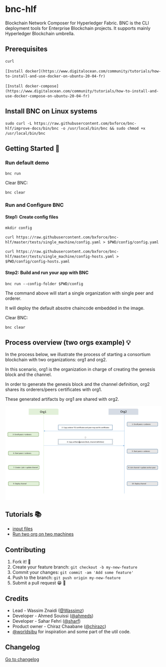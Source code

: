 
# bnc-hlf

Blockchain Network Composer for Hyperledger Fabric.
BNC is the CLI deployment tools for Enterprise Blockchain projects.
It supports mainly Hyperledger Blockchain umbrella.

## Prerequisites

    curl 
    
    [Install docker](https://www.digitalocean.com/community/tutorials/how-to-install-and-use-docker-on-ubuntu-20-04-fr)
    
    [Install docker-compose](https://www.digitalocean.com/community/tutorials/how-to-install-and-use-docker-compose-on-ubuntu-20-04-fr)

## Install BNC on Linux systems

````aidl
sudo curl -L https://raw.githubusercontent.com/bxforce/bnc-hlf/improve-docs/bin/bnc -o /usr/local/bin/bnc && sudo chmod +x /usr/local/bin/bnc
````

## Getting Started :rocket:


### Run default demo

````aidl
bnc run
````

Clear BNC:

````aidl
bnc clear
````

### Run and Configure BNC

#### Step1: Create config files

````aidl
mkdir config
````

````aidl
curl https://raw.githubusercontent.com/bxforce/bnc-hlf/master/tests/single_machine/config.yaml > $PWD/config/config.yaml
````

````aidl
curl https://raw.githubusercontent.com/bxforce/bnc-hlf/master/tests/single_machine/config-hosts.yaml > $PWD/config/config-hosts.yaml
````

#### Step2: Build and run your app with BNC

````aidl
bnc run --config-folder $PWD/config
````

The command above will start a single organization with single peer and orderer.

It will deploy the default absotre chaincode embedded in the image.

Clear BNC:

````aidl
bnc clear
````


## Process overview (two orgs example) :bulb:

In the process below, we illustrate the process of starting a consortium blockchain with two organizations: org1 and org2.

In this scenario, org1 is the organization in charge of creating the genesis block and the channel. 

In order to generate the genesis block and the channel definition, org2 shares its orderers/peers certificates with org1.

These generated artifacts by org1 are shared with org2.


![BNC](/docs/bnc.PNG)


## Tutorials :books:
* [input files](docs/input.md)
* [Run two org on two machines](docs/two-org.md)


## Contributing

1. Fork it! 🍴
2. Create your feature branch: `git checkout -b my-new-feature`
3. Commit your changes: `git commit -am 'Add some feature'`
4. Push to the branch: `git push origin my-new-feature`
5. Submit a pull request 😁 🎉


## Credits

- Lead - Wassim Znaidi ([@Wassimz](https://github.com/wassimz))
- Developer - Ahmed Souissi ([@ahmeds](#))
- Developer - Sahar Fehri ([@sharf](#))
- Product owner - Chiraz Chaabane ([@chirazc](#))
- [@worldsibu](https://github.com/worldsibu) for inspiration and some part of the util code.


## Changelog

[Go to changelog](./changelog.md)

